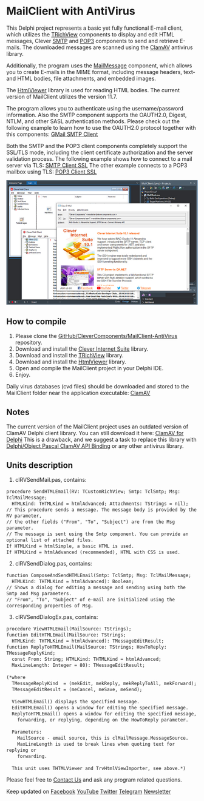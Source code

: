 # MailClient with AntiVirus

This Delphi project represents a basic yet fully functional E-mail client, which utilizes the [TRichView](https://www.trichview.com/) components to display and edit HTML messages, Clever [SMTP](https://www.clevercomponents.com/products/inetsuite/smtp.asp) and [POP3](https://www.clevercomponents.com/products/inetsuite/pop3.asp) components to send and retrieve E-mails. The downloaded messages are scanned using the [ClamAV](https://www.clamav.net/) antivirus library.

Additionally, the program uses the [MailMessage](https://www.clevercomponents.com/products/inetsuite/messageparser.asp) component, which allows you to create E-mails in the MIME format, including message headers, text- and HTML bodies, file attachments, and embedded images.

The [HtmlViewer](https://github.com/BerndGabriel/HtmlViewer/) library is used for reading HTML bodies. The current version of MailClient utilizes the version 11.7.   

The program allows you to authenticate using the username/password information. Also the SMTP component supports the OAUTH2.0, Digest, NTLM, and other SASL authentication methods. Please check out the following example to learn how to use the OAUTH2.0 protocol together with this components: [GMail SMTP Client](https://github.com/CleverComponents/Clever-Internet-Suite-Examples/tree/master/Delphi/GMailSMTP)    

Both the SMTP and the POP3 client components completely support the SSL/TLS mode, including the client certificate authorization and the server validation process. The following example shows how to connect to a mail server via TLS: [SMTP Client SSL](https://github.com/CleverComponents/Clever-Internet-Suite-Examples/tree/master/Delphi/SmtpClientSSL) The other example connects to a POP3 mailbox using TLS: [POP3 Client SSL](https://github.com/CleverComponents/Clever-Internet-Suite-Examples/tree/master/Delphi/Pop3ClientSSL)   

![Screenshot](MailClient-Antivirus.jpg)

## How to compile

1. Please clone the [GitHub/CleverComponents/MailClient-AntiVirus](https://github.com/CleverComponents/MailClient-AntiVirus) repository.
2. Download and install the [Clever Internet Suite](https://www.clevercomponents.com/downloads/inetsuite/suitedownload.asp) library.
3. Download and install the [TRichView](https://www.trichview.com/download/) library.
4. Download and install the [HtmlViewer](https://github.com/BerndGabriel/HtmlViewer/releases/tag/11.7) library.
5. Open and compile the MailClient project in your Delphi IDE.
6. Enjoy.

Daily virus databases (cvd files) should be downloaded and stored to the MailClient folder near the application executable: [ClamAV](https://www.clamav.net/)   

## Notes

The current version of the MailClient project uses an outdated version of ClamAV Delphi client library. You can still download it here: 
[ClamAV for Delphi](http://en.sourceforge.jp/frs/g_redir.php?m=jaist&f=%2Fvisualsynapse%2FSynapse+User+Contributions%2FTClamav+antivirus+delphi+component+using+libclamav+%28dll+included%29%2FTClamav.0.1.1.zip) This is a drawback, and we suggest a task to replace this library with [Delphi/Object Pascal ClamAV API Binding](https://github.com/reyjieroque/delphi-clamav) or any other antivirus library.   

## Units description

1. clRVSendMail.pas, contains:

``` delphi
procedure SendHTMLEmail(RV: TCustomRichView; Smtp: TclSmtp; Msg: TclMailMessage;
  HTMLKind: THTMLKind = htmlAdvanced; Attachments: TStrings = nil);
// This procedure sends a message. The message body is provided by the RV parameter,
// the other fields ("From", "To", "Subject") are from the Msg parameter.
// The message is sent using the Smtp component. You can provide an optional list of attached files.
If HTMLKind = htmlSimple, a basic HTML is used.
If HTMLKind = htmlAdvanced (recommended), HTML with CSS is used.
```

2. clRVSendDialog.pas, contains:

``` delphi
function ComposeAndSendHTMLEmail(Smtp: TclSmtp; Msg: TclMailMessage;
  HTMLKind: THTMLKind = htmlAdvanced): Boolean;
// Shows a dialog for editing a message and sending using both the Smtp and Msg parameters.
// "From", "To", "Subject" of e-mail are initialized using the corresponding properties of Msg.
```

3. clRVSendDialogEx.pas, contains:

``` delphi
procedure ViewHTMLEmail(MailSource: TStrings);
function EditHTMLEmail(MailSource: TStrings;
  HTMLKind: THTMLKind = htmlAdvanced): TMessageEditResult;
function ReplyToHTMLEmail(MailSource: TStrings; HowToReply: TMessageReplyKind;
  const From: String; HTMLKind: THTMLKind = htmlAdvanced;
  MaxLineLength: Integer = 80): TMessageEditResult;

(*where
  TMessageReplyKind  = (mekEdit, mekReply, mekReplyToAll, mekForward);
  TMessageEditResult = (meCancel, meSave, meSend);

  ViewHTMLEmail() displays the specified message.
  EditHTMLEmail() opens a window for editing the specified message.
  ReplyToHTMLEmail() opens a window for editing the specified message, 
    forwarding, or replying, depending on the HowToReply parameter.

  Parameters:
    MailSource - email source, this is clMailMessage.MessageSource.
    MaxLineLength is used to break lines when quoting text for replying or
    forwarding.

  This unit uses THTMLViewer and TrvHtmlViewImporter, see above.*)
```

Please feel free to [Contact Us](https://www.clevercomponents.com/support/) and ask any program related questions.   

Keep updated on [Facebook](http://www.facebook.com/clevercomponents)   [YouTube](https://www.youtube.com/channel/UC9Si4WNQVSeXQMjdEJ8j1fg)   [Twitter](https://twitter.com/CleverComponent)   [Telegram](https://t.me/clevercomponents)   [Newsletter](https://www.clevercomponents.com/home/maillist.asp)   
